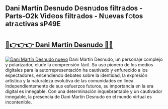 ## Dani Martín Desnudo D𝚎sn𝚞dos filtr𝚊dos - Parts-O2k Vid𝚎os filtr𝚊dos - N𝚞evas f𝚘tos atr𝚊ctivas sP49E

# <h2><a href="http://mb3pgxz.tromn.icu/?c=Dani+Mart%c3%adn+Desnudo">🔗👉👉👉 Dani Martín Desnudo 🔗🔗</a></h2>

[![Dani Martín Desnudo nuevo](https://i.imgur.com/pEAQMta.gif)](http://mb3pgxz.tromn.icu/?c=Dani+Mart%c3%adn+Desnudo)
Dani Martín Desnudo, un personaje complejo y polarizador, elude la comprensión fácil. Su uso pionero de los medios digitales para la autorrepresentación ha cautivado y enfurecido a los espectadores, encendiendo debates sobre la identidad, la expresión artística y la naturaleza evolutiva de las comunidades en línea. Independientemente de sus esfuerzos futuros, su importancia en la era digital es innegable. Con una determinación inquebrantable y un cautivador innegable, la presencia de Dani Martín Desnudo en el mundo virtual es incontenible.
